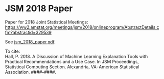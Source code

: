 # JSM 2018 Paper
Paper for 2018 Joint Statistical Meetings: https://ww2.amstat.org/meetings/jsm/2018/onlineprogram/AbstractDetails.cfm?abstractid=329539

See [jsm_2018_paper.pdf](jsm_2018_paper.pdf).

To cite:</br>
Hall, P. 2018. A Discussion of Machine Learning Explanation Tools with Practical Recommendations and a Use Case. In JSM Proceedings, Statistical Computing Section. Alexandria, VA: American Statistical Association. ####–####.
